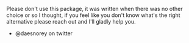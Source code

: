 Please don't use this package, it was written when there was no other choice or so I thought, if you feel like you don't know what's the right alternative please reach out and I'll gladly help you.

- @daesnorey on twitter
